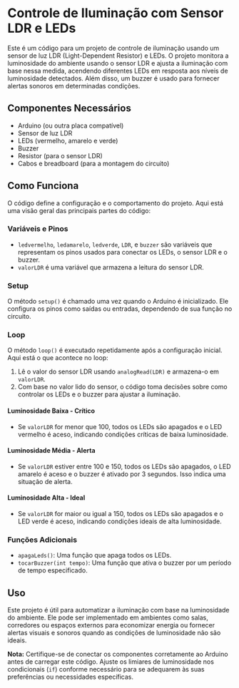 # Controle de Iluminação com Sensor LDR e LEDs

Este é um código para um projeto de controle de iluminação usando um sensor de luz LDR (Light-Dependent Resistor) e LEDs. O projeto monitora a luminosidade do ambiente usando o sensor LDR e ajusta a iluminação com base nessa medida, acendendo diferentes LEDs em resposta aos níveis de luminosidade detectados. Além disso, um buzzer é usado para fornecer alertas sonoros em determinadas condições.

## Componentes Necessários
- Arduino (ou outra placa compatível)
- Sensor de luz LDR
- LEDs (vermelho, amarelo e verde)
- Buzzer
- Resistor (para o sensor LDR)
- Cabos e breadboard (para a montagem do circuito)

## Como Funciona
O código define a configuração e o comportamento do projeto. Aqui está uma visão geral das principais partes do código:

### Variáveis e Pinos
- `ledvermelho`, `ledamarelo`, `ledverde`, `LDR`, e `buzzer` são variáveis que representam os pinos usados para conectar os LEDs, o sensor LDR e o buzzer.
- `valorLDR` é uma variável que armazena a leitura do sensor LDR.

### Setup
O método `setup()` é chamado uma vez quando o Arduino é inicializado. Ele configura os pinos como saídas ou entradas, dependendo de sua função no circuito.

### Loop
O método `loop()` é executado repetidamente após a configuração inicial. Aqui está o que acontece no loop:

1. Lê o valor do sensor LDR usando `analogRead(LDR)` e armazena-o em `valorLDR`.
2. Com base no valor lido do sensor, o código toma decisões sobre como controlar os LEDs e o buzzer para ajustar a iluminação.

#### Luminosidade Baixa - Crítico
- Se `valorLDR` for menor que 100, todos os LEDs são apagados e o LED vermelho é aceso, indicando condições críticas de baixa luminosidade.

#### Luminosidade Média - Alerta
- Se `valorLDR` estiver entre 100 e 150, todos os LEDs são apagados, o LED amarelo é aceso e o buzzer é ativado por 3 segundos. Isso indica uma situação de alerta.

#### Luminosidade Alta - Ideal
- Se `valorLDR` for maior ou igual a 150, todos os LEDs são apagados e o LED verde é aceso, indicando condições ideais de alta luminosidade.

### Funções Adicionais
- `apagaLeds()`: Uma função que apaga todos os LEDs.
- `tocarBuzzer(int tempo)`: Uma função que ativa o buzzer por um período de tempo especificado.

## Uso
Este projeto é útil para automatizar a iluminação com base na luminosidade do ambiente. Ele pode ser implementado em ambientes como salas, corredores ou espaços externos para economizar energia ou fornecer alertas visuais e sonoros quando as condições de luminosidade não são ideais.

**Nota:** Certifique-se de conectar os componentes corretamente ao Arduino antes de carregar este código. Ajuste os limiares de luminosidade nos condicionais (`if`) conforme necessário para se adequarem às suas preferências ou necessidades específicas.
